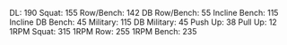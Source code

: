 DL: 190
 Squat: 155
 Row/Bench: 142
 DB Row/Bench: 55
 Incline Bench: 115
 Incline DB Bench: 45
 Military: 115
 DB Military: 45
 Push Up: 38
 Pull Up: 12
 1RPM Squat: 315
 1RPM Row: 255
 1RPM Bench: 235
